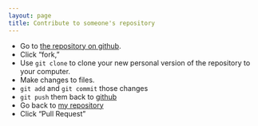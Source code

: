 ```yaml
---
layout: page
title: Contribute to someone's repository
---
```


- Go to [the repository on github](http://github.com/kbroman/github_tutorial).
- Click &ldquo;fork,&rdquo;
- Use `git clone` to clone your new personal version of the repository to your computer.
- Make changes to files.
- `git add` and `git commit` those changes
- `git push` them back to [github](http://github.com)
- Go back to [my repository](http://github.com/kbroman/github_tutorial)
- Click &ldquo;Pull Request&rdquo;
